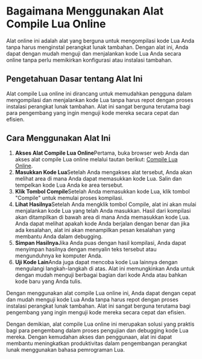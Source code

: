 Bagaimana Menggunakan Alat Compile Lua Online
=============================================

Alat online ini adalah alat yang berguna untuk mengompilasi kode Lua Anda tanpa harus menginstal perangkat lunak tambahan. Dengan alat ini, Anda dapat dengan mudah menguji dan menjalankan kode Lua Anda secara online tanpa perlu memikirkan konfigurasi atau instalasi tambahan.

Pengetahuan Dasar tentang Alat Ini
----------------------------------

Alat compile Lua online ini dirancang untuk memudahkan pengguna dalam mengompilasi dan menjalankan kode Lua tanpa harus repot dengan proses instalasi perangkat lunak tambahan. Alat ini sangat berguna terutama bagi para pengembang yang ingin menguji kode mereka secara cepat dan efisien.

Cara Menggunakan Alat Ini
-------------------------

1. **Akses Alat Compile Lua Online**Pertama, buka browser web Anda dan akses alat compile Lua online melalui tautan berikut: [Compile Lua Online](https://www.onlinecalculatorsfree.com/id/tools/compile-lua-online.html).
2. **Masukkan Kode Lua**Setelah Anda mengakses alat tersebut, Anda akan melihat area di mana Anda dapat memasukkan kode Lua. Salin dan tempelkan kode Lua Anda ke area tersebut.
3. **Klik Tombol Compile**Setelah Anda memasukkan kode Lua, klik tombol "Compile" untuk memulai proses kompilasi.
4. **Lihat Hasilnya**Setelah Anda mengklik tombol Compile, alat ini akan mulai menjalankan kode Lua yang telah Anda masukkan. Hasil dari kompilasi akan ditampilkan di bawah area di mana Anda memasukkan kode Lua. Anda dapat melihat apakah kode Anda berjalan dengan benar dan jika ada kesalahan, alat ini akan menampilkan pesan kesalahan yang membantu Anda dalam debugging.
5. **Simpan Hasilnya**Jika Anda puas dengan hasil kompilasi, Anda dapat menyimpan hasilnya dengan menyalin teks tersebut atau mengunduhnya ke komputer Anda.
6. **Uji Kode Lain**Anda juga dapat mencoba kode Lua lainnya dengan mengulangi langkah-langkah di atas. Alat ini memungkinkan Anda untuk dengan mudah menguji berbagai bagian dari kode Anda atau bahkan kode baru yang Anda tulis.

Dengan menggunakan alat compile Lua online ini, Anda dapat dengan cepat dan mudah menguji kode Lua Anda tanpa harus repot dengan proses instalasi perangkat lunak tambahan. Alat ini sangat berguna terutama bagi pengembang yang ingin menguji kode mereka secara cepat dan efisien.

Dengan demikian, alat compile Lua online ini merupakan solusi yang praktis bagi para pengembang dalam proses pengujian dan debugging kode Lua mereka. Dengan kemudahan akses dan penggunaan, alat ini dapat membantu meningkatkan produktivitas dalam pengembangan perangkat lunak menggunakan bahasa pemrograman Lua.